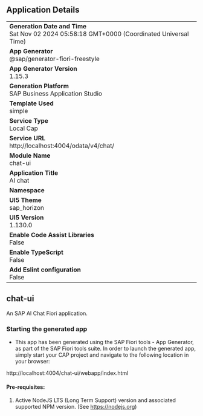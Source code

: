 ## Application Details
|               |
| ------------- |
|**Generation Date and Time**<br>Sat Nov 02 2024 05:58:18 GMT+0000 (Coordinated Universal Time)|
|**App Generator**<br>@sap/generator-fiori-freestyle|
|**App Generator Version**<br>1.15.3|
|**Generation Platform**<br>SAP Business Application Studio|
|**Template Used**<br>simple|
|**Service Type**<br>Local Cap|
|**Service URL**<br>http://localhost:4004/odata/v4/chat/|
|**Module Name**<br>chat-ui|
|**Application Title**<br>AI chat|
|**Namespace**<br>|
|**UI5 Theme**<br>sap_horizon|
|**UI5 Version**<br>1.130.0|
|**Enable Code Assist Libraries**<br>False|
|**Enable TypeScript**<br>False|
|**Add Eslint configuration**<br>False|

## chat-ui

An SAP AI Chat Fiori application.

### Starting the generated app

-   This app has been generated using the SAP Fiori tools - App Generator, as part of the SAP Fiori tools suite.  In order to launch the generated app, simply start your CAP project and navigate to the following location in your browser:

http://localhost:4004/chat-ui/webapp/index.html

#### Pre-requisites:

1. Active NodeJS LTS (Long Term Support) version and associated supported NPM version.  (See https://nodejs.org)


